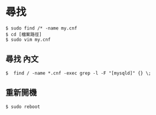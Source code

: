 
# 尋找
```
$ sudo find /* -name my.cnf
$ cd [檔案路徑]
$ sudo vim my.cnf
```

## 尋找 內文
```
$  find / -name *.cnf -exec grep -l -F "[mysqld]" {} \;

```

## 重新開機
```
$ sudo reboot
```